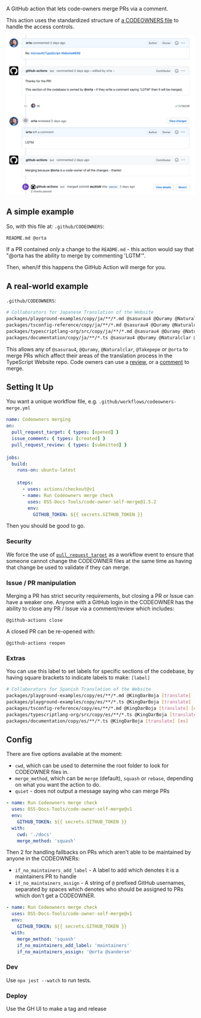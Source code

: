 A GitHub action that lets code-owners merge PRs via a comment.

This action uses the standardized structure of [a CODEOWNERS file](https://github.blog/2017-07-06-introducing-code-owners/) to handle the access controls. 

<img src="screenshots/img.png">

## A simple example

So, with this file at: `.github/CODEOWNERS`:

```sh
README.md @orta
```

If a PR contained _only_ a change to the `README.md` - this action would say that "@orta has the ability to merge by commenting 'LGTM'".

Then, when/if this happens the GitHub Action will merge for you.

## A real-world example

`.github/CODEOWNERS`:

```sh
# Collaborators for Japanese Translation of the Website
packages/playground-examples/copy/ja/**/*.md @sasurau4 @Quramy @Naturalclar @Takepepe @orta
packages/tsconfig-reference/copy/ja/**/*.md @sasurau4 @Quramy @Naturalclar @Takepepe @orta
packages/typescriptlang-org/src/copy/ja/**/*.md @sasurau4 @Quramy @Naturalclar @Takepepe @orta
packages/documentation/copy/ja/**/*.ts @sasurau4 @Quramy @Naturalclar @Takepepe @orta
```

This allows any of `@sasurau4`, `@Quramy`,  `@Naturalclar`, `@Takepepe` or `@orta` to merge PRs which affect their areas of the translation process in the TypeScript Website repo. Code owners can use a [review](https://github.com/orta/code-owner-self-merge/pull/3), or a [comment](https://github.com/orta/code-owner-self-merge/pull/1) to merge.

## Setting It Up

You want a unique workflow file, e.g. `.github/workflows/codeowners-merge.yml`

```yml
name: Codeowners merging
on:
  pull_request_target: { types: [opened] }
  issue_comment: { types: [created] }
  pull_request_review: { types: [submitted] }

jobs:
  build:
    runs-on: ubuntu-latest

    steps:
      - uses: actions/checkout@v1
      - name: Run Codeowners merge check
        uses: OSS-Docs-Tools/code-owner-self-merge@1.5.2
        env:
          GITHUB_TOKEN: ${{ secrets.GITHUB_TOKEN }}
```

Then you should be good to go.

### Security

We force the use of [`pull_request_target`](https://github.blog/2020-08-03-github-actions-improvements-for-fork-and-pull-request-workflows/) as a workflow event to ensure that someone cannot change the CODEOWNER files at the same time as having that change be used to validate if they can merge.

### Issue / PR manipulation

Merging a PR has strict security requirements, but closing a PR or Issue can have a weaker one. Anyone with a GitHub login in the CODEOWNER has the ability to close any PR / Issue via a comment/review which includes:

```
@github-actions close
```

A closed PR can be re-opened with:

```
@github-actions reopen
```

### Extras

You can use this label to set labels for specific sections of the codebase, by having square brackets to indicate labels to make: `[label]`

```sh
# Collaborators for Spanish Translation of the Website
packages/playground-examples/copy/es/**/*.md @KingDarBoja [translate] [es]
packages/playground-examples/copy/es/**/*.ts @KingDarBoja [translate] [es]
packages/tsconfig-reference/copy/es/**/*.md @KingDarBoja [translate] [es]
packages/typescriptlang-org/src/copy/es/**/*.ts @KingDarBoja [translate] [es]
packages/documentation/copy/es/**/*.ts @KingDarBoja [translate] [es]
```

## Config

There are five options available at the moment:

- `cwd`, which can be used to determine the root folder to look for CODEOWNER files in.
- `merge_method`, which can be `merge` (default), `squash` or `rebase`, depending on what you want the action to do.
- `quiet` - does not output a message saying who can merge PRs

```yml
- name: Run Codeowners merge check
  uses: OSS-Docs-Tools/code-owner-self-merge@v1
  env:
    GITHUB_TOKEN: ${{ secrets.GITHUB_TOKEN }}
  with:
    cwd: './docs'
    merge_method: 'squash'
```

Then 2 for handling fallbacks on PRs which aren't able to be maintained by anyone in the CODEOWNERs:

- `if_no_maintainers_add_label` - A label to add which denotes it is a maintainers PR to handle
- `if_no_maintainers_assign` - A string of `@` prefixed GitHub usernames, separated by spaces which denotes who should be assigned to PRs which don't get a CODEOWNER.

```yml
- name: Run Codeowners merge check
  uses: OSS-Docs-Tools/code-owner-self-merge@v1
  env:
    GITHUB_TOKEN: ${{ secrets.GITHUB_TOKEN }}
  with:
    merge_method: 'squash'
    if_no_maintainers_add_label: 'maintainers'
    if_no_maintainers_assign: '@orta @sandersn'
```

### Dev

Use `npx jest --watch` to run tests.

### Deploy

Use the GH UI to make a tag and release
